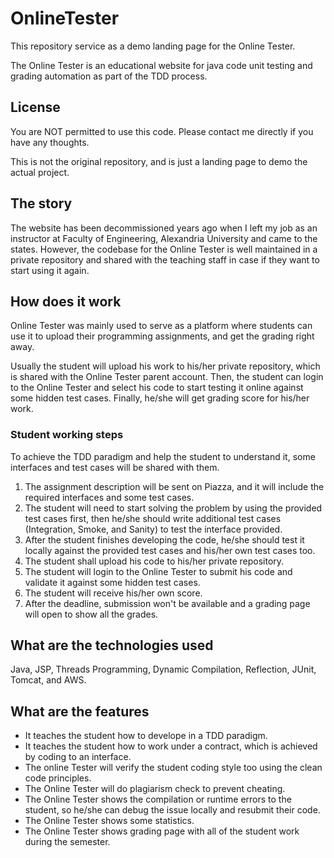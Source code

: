 # OnlineTester
This repository service as a demo landing page for the Online Tester. 

The Online Tester is an educational website for java code unit testing and grading automation as part of the TDD process.

## License
You are NOT permitted to use this code. Please contact me directly if you have any thoughts.

This is not the original repository, and is just a landing page to demo the actual project.

## The story
The website has been decommissioned years ago when I left my job as an instructor at Faculty of Engineering, Alexandria University and came to the states. However, the codebase for the Online Tester is well maintained in a private repository and shared with the teaching staff in case if they want to start using it again.

## How does it work
Online Tester was mainly used to serve as a platform where students can use it to upload their programming assignments, and get the grading right away. 

Usually the student will upload his work to his/her private repository, which is shared with the Online Tester parent account. Then, the student can login to the Online Tester and select his code to start testing it online against some hidden test cases. Finally, he/she will get grading score for his/her work.


### Student working steps
To achieve the TDD paradigm and help the student to understand it, some interfaces and test cases will be shared with them.

1. The assignment description will be sent on Piazza, and it will include the required interfaces and some test cases.
2. The student will need to start solving the problem by using the provided test cases first, then he/she should write additional test cases (Integration, Smoke, and Sanity) to test the interface provided.
3. After the student finishes developing the code, he/she should test it locally against the provided test cases and his/her own test cases too.
4. The student shall upload his code to his/her private repository.
5. The student will login to the Online Tester to submit his code and validate it against some hidden test cases.
6. The student will receive his/her own score.
7. After the deadline, submission won't be available and a grading page will open to show all the grades.

## What are the technologies used
Java, JSP, Threads Programming, Dynamic Compilation, Reflection, JUnit, Tomcat, and AWS.

## What are the features
- It teaches the student how to develope in a TDD paradigm.
- It teaches the student how to work under a contract, which is achieved by coding to an interface.
- The online Tester will verify the student coding style too using the clean code principles.
- The Online Tester will do plagiarism check to prevent cheating.
- The Online Tester shows the compilation or runtime errors to the student, so he/she can debug the issue locally and resubmit their code.
- The Online Tester shows some statistics.
- The Online Tester shows grading page with all of the student work during the semester.
